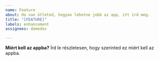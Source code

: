 ```yaml
---
name: Feature
about: Ha van ötleted, hogyan lehetne jobb az app, itt írd meg.
title: "[FEATURE]"
labels: enhancement
assignees: domedav

---
```


**Miért kell az appba?**
Írd le részletesen, hogy szerinted ez miért kell az appba.
